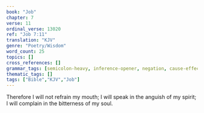 ```yaml
---
book: "Job"
chapter: 7
verse: 11
ordinal_verse: 13020
ref: "Job 7:11"
translation: "KJV"
genre: "Poetry/Wisdom"
word_count: 25
topics: []
cross_references: []
grammar_tags: [semicolon-heavy, inference-opener, negation, cause-effect]
thematic_tags: []
tags: ["Bible","KJV","Job"]
---
```

Therefore I will not refrain my mouth; I will speak in the anguish of my spirit; I will complain in the bitterness of my soul.
